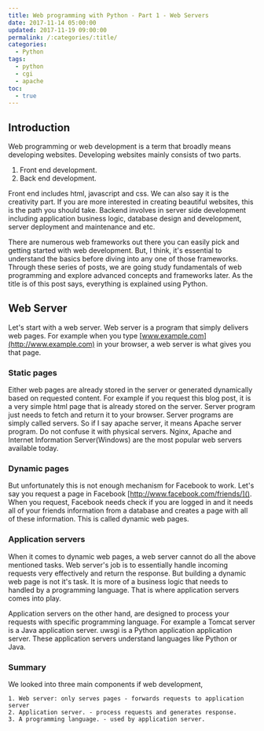 ```yaml
---
title: Web programming with Python - Part 1 - Web Servers
date: 2017-11-14 05:00:00
updated: 2017-11-19 09:00:00
permalink: /:categories/:title/
categories:
  - Python
tags:
  - python
  - cgi
  - apache
toc:
  - true
---
```


## Introduction
Web programming or web development is a term that broadly means developing websites. Developing websites mainly consists of two parts.

1. Front end development.
2. Back end development.

Front end includes html, javascript and css. We can also say it is the creativity part. If you are more interested in creating beautiful websites, this is the path you should take. Backend involves in server side development including application business logic, database design and development, server deployment and maintenance and etc.

There are numerous web frameworks out there you can easily pick and getting started with web development. But, I think, it's essential to understand the basics before diving into any one of those frameworks. Through these series of posts, we are going study fundamentals of web programming and explore advanced concepts and frameworks later. As the title is of this post says, everything is explained using Python.

## Web Server
Let's start with a web server. Web server is a program that simply delivers web pages. For example when you type [www.example.com](http://www.example.com) in your browser, a web server is what gives you that page. 

### Static pages
Either web pages are already stored in the server or generated dynamically based on requested content. For example if you request this blog post, it is a very simple html page that is already stored on the server. Server program just needs to fetch and return it to your browser. Server programs are simply called servers. So if I say apache server, it means Apache server program. Do not confuse it with physical servers. Nginx, Apache and Internet Information Server(Windows) are the most popular web servers available today.

### Dynamic pages
But unfortunately this is not enough mechanism for Facebook to work. Let's say you request a page in Facebook [http://www.facebook.com/friends/](). When you request, Facebook needs check if you are logged in and it needs all of your friends information from a database and creates a page with all of these information. This is called dynamic web pages.

### Application servers
When it comes to dynamic web pages, a web server cannot do all the above mentioned tasks. Web server's job is to essentially handle incoming requests very effectively and return the response. But building a dynamic web page is not it's task. It is more of a business logic that needs to handled by a programming language. That is where application servers comes into play.

Application servers on the other hand, are designed to process your requests with specific programming language. For example a Tomcat server is a Java application server. uwsgi is a Python application application server. These application servers understand languages like Python or Java.

### Summary
We looked into three main components if web development,

    1. Web server: only serves pages - forwards requests to application server
    2. Application server. - process requests and generates response.
    3. A programming language. - used by application server.
